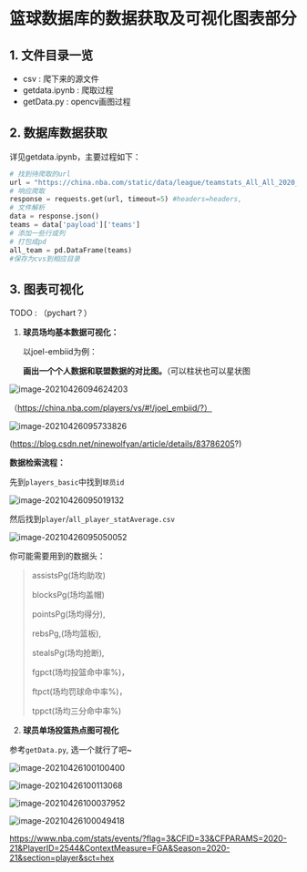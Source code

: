 # 篮球数据库的数据获取及可视化图表部分

## 1. 文件目录一览
- csv : 爬下来的源文件
- getdata.ipynb : 爬取过程
- getData.py : opencv画图过程



## 2. 数据库数据获取
详见getdata.ipynb，主要过程如下：

```python
# 找到待爬取的url
url = "https://china.nba.com/static/data/league/teamstats_All_All_2020_2.json"
# 响应爬取
response = requests.get(url, timeout=5) #headers=headers,
# 文件解析
data = response.json()
teams = data['payload']['teams']
# 添加一些行或列
# 打包成pd
all_team = pd.DataFrame(teams)
#保存为cvs到相应目录
```



## 3. 图表可视化

TODO : （pychart？）

1. **球员场均基本数据可视化：**

   以joel-embiid为例：

   **画出一个个人数据和联盟数据的对比图。**（可以柱状也可以星状图

![image-20210426094624203](https://www.hualigs.cn/image/6086257ce6d8f.jpg)

（https://china.nba.com/players/vs/#!/joel_embiid/?）

![image-20210426095733826](https://www.hualigs.cn/image/6086257cd78e7.jpg)

(https://blog.csdn.net/ninewolfyan/article/details/83786205?)

**数据检索流程：**

先到`players_basic`中找到`球员id`

![image-20210426095019132](https://www.hualigs.cn/image/6086257cd6ba9.jpg)

然后找到`player`/`all_player_statAverage.csv`

![image-20210426095050052](https://www.hualigs.cn/image/6086262b85b31.jpg)

你可能需要用到的数据头：

> assistsPg(场均助攻)
>
> blocksPg(场均盖帽)
>
> pointsPg(场均得分),
>
> rebsPg,(场均篮板),
>
> stealsPg(场均抢断),
>
> fgpct(场均投篮命中率%)，
>
> ftpct(场均罚球命中率%)，
>
> tppct(场均三分命中率%)

2. **球员单场投篮热点图可视化**

参考`getData.py`, 选一个就行了吧~

![image-20210426100100400](https://www.hualigs.cn/image/6086257cef1a8.jpg)

![image-20210426100113068](https://www.hualigs.cn/image/6086257ce7ad3.jpg)

![image-20210426100037952](https://www.hualigs.cn/image/6086257ce9a96.jpg)

![image-20210426100049418](https://www.hualigs.cn/image/6086257cef18e.jpg)

https://www.nba.com/stats/events/?flag=3&CFID=33&CFPARAMS=2020-21&PlayerID=2544&ContextMeasure=FGA&Season=2020-21&section=player&sct=hex

